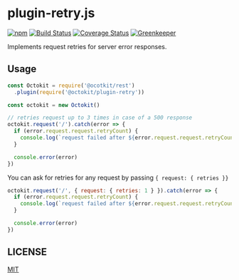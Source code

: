 # plugin-retry.js

[![npm](https://img.shields.io/npm/v/@octokit/plugin-retry.svg)](https://www.npmjs.com/package/@octokit/plugin-retry)
[![Build Status](https://travis-ci.com/octokit/plugin-retry.js.svg?branch=beta)](https://travis-ci.com/octokit/plugin-retry.js)
[![Coverage Status](https://img.shields.io/coveralls/github/octokit/plugin-retry.js.svg)](https://coveralls.io/github/octokit/plugin-retry.js)
[![Greenkeeper](https://badges.greenkeeper.io/octokit/plugin-retry.js.svg)](https://greenkeeper.io/)

Implements request retries for server error responses.

## Usage

```js
const Octokit = require('@ocotkit/rest')
  .plugin(require('@octokit/plugin-retry'))

const octokit = new Octokit()

// retries request up to 3 times in case of a 500 response
octokit.request('/').catch(error => {
  if (error.request.request.retryCount) {
    console.log(`request failed after ${error.request.request.retryCount} retries`)
  }

  console.error(error)
})
```

You can ask for retries for any request by passing `{ request: { retries }}`

```js
octokit.request('/', { request: { retries: 1 } }).catch(error => {
  if (error.request.request.retryCount) {
    console.log(`request failed after ${error.request.request.retryCount} retries`)
  }

  console.error(error)
})
```

## LICENSE

[MIT](LICENSE)
